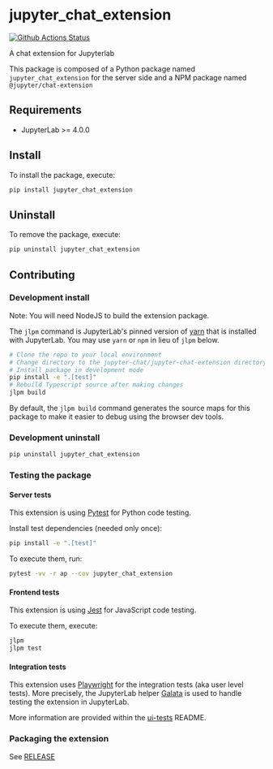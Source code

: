 # jupyter_chat_extension

[![Github Actions Status](https://github.com/QuantStack/jupyter-chat/workflows/Build/badge.svg)](https://github.com/QuantStack/jupyter-chat/actions/workflows/build.yml)

A chat extension for Jupyterlab

This package is composed of a Python package named `jupyter_chat_extension`
for the server side and a NPM package named `@jupyter/chat-extension`

## Requirements

- JupyterLab >= 4.0.0

## Install

To install the package, execute:

```bash
pip install jupyter_chat_extension
```

## Uninstall

To remove the package, execute:

```bash
pip uninstall jupyter_chat_extension
```

## Contributing

### Development install

Note: You will need NodeJS to build the extension package.

The `jlpm` command is JupyterLab's pinned version of
[yarn](https://yarnpkg.com/) that is installed with JupyterLab. You may use
`yarn` or `npm` in lieu of `jlpm` below.

```bash
# Clone the repo to your local environment
# Change directory to the jupyter-chat/jupyter-chat-extension directory
# Install package in development mode
pip install -e ".[test]"
# Rebuild Typescript source after making changes
jlpm build
```

By default, the `jlpm build` command generates the source maps for this package to make it easier to debug using the browser dev tools.

### Development uninstall

```bash
pip uninstall jupyter_chat_extension
```

### Testing the package

#### Server tests

This extension is using [Pytest](https://docs.pytest.org/) for Python code testing.

Install test dependencies (needed only once):

```sh
pip install -e ".[test]"
```

To execute them, run:

```sh
pytest -vv -r ap --cov jupyter_chat_extension
```

#### Frontend tests

This extension is using [Jest](https://jestjs.io/) for JavaScript code testing.

To execute them, execute:

```sh
jlpm
jlpm test
```

#### Integration tests

This extension uses [Playwright](https://playwright.dev/docs/intro) for the integration tests (aka user level tests).
More precisely, the JupyterLab helper [Galata](https://github.com/jupyterlab/jupyterlab/tree/master/galata) is used to handle testing the extension in JupyterLab.

More information are provided within the [ui-tests](./ui-tests/README.md) README.

### Packaging the extension

See [RELEASE](RELEASE.md)
